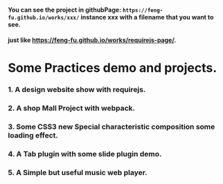 #### You can see the project in githubPage: `https://feng-fu.github.io/works/xxx/` instance xxx with a filename that you want to see.
#### just like https://feng-fu.github.io/works/requirejs-page/.


# Some Practices demo and projects.

### 1. A design website show with requirejs.
### 2. A shop Mall Project with webpack.
### 3. Some CSS3 new Special characteristic composition some loading effect.
### 4. A Tab plugin with some slide plugin demo.
### 5. A Simple but useful music web player. 


